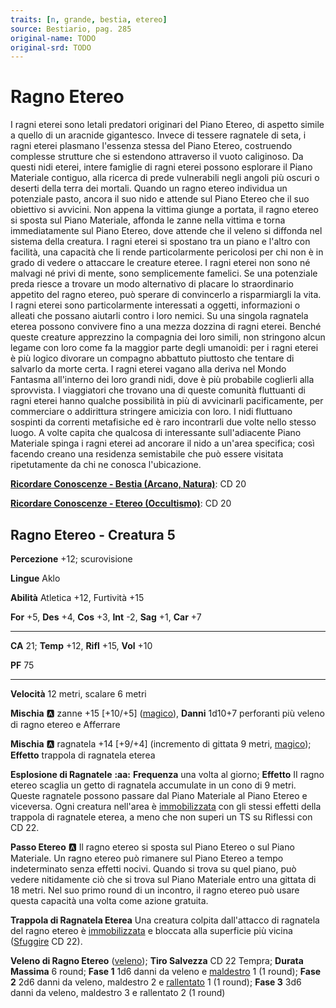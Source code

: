 ```yaml
---
traits: [n, grande, bestia, etereo]
source: Bestiario, pag. 285
original-name: TODO
original-srd: TODO
---
```


# Ragno Etereo

I ragni eterei sono letali predatori originari del Piano Etereo, di aspetto simile a quello di un aracnide gigantesco. Invece di tessere ragnatele di seta, i ragni eterei plasmano l'essenza stessa del Piano Etereo, costruendo complesse strutture che si estendono attraverso il vuoto caliginoso. Da questi nidi eterei, intere famiglie di ragni eterei possono esplorare il Piano Materiale contiguo, alla ricerca di prede vulnerabili negli angoli più oscuri o deserti della terra dei mortali. Quando un ragno etereo individua un potenziale pasto, ancora il suo nido e attende sul Piano Etereo che il suo obiettivo si avvicini. Non appena la vittima giunge a portata, il ragno etereo si sposta sul Piano Materiale, affonda le zanne nella vittima e torna immediatamente sul Piano Etereo, dove attende che il veleno si diffonda nel sistema della creatura. I ragni eterei si spostano tra un piano e l'altro con facilità, una capacità che li rende particolarmente pericolosi per chi non è in grado di vedere o attaccare le creature eteree. I ragni eterei non sono né malvagi né privi di mente, sono semplicemente famelici. Se una potenziale preda riesce a trovare un modo alternativo di placare lo straordinario appetito del ragno etereo, può sperare di convincerlo a risparmiargli la vita. I ragni eterei sono particolarmente interessati a oggetti, informazioni o alleati che possano aiutarli contro i loro nemici. Su una singola ragnatela eterea possono convivere fino a una mezza dozzina di ragni eterei. Benché queste creature apprezzino la compagnia dei loro simili, non stringono alcun legame con loro come fa la maggior parte degli umanoidi: per i ragni eterei è più logico divorare un compagno abbattuto piuttosto che tentare di salvarlo da morte certa. I ragni eterei vagano alla deriva nel Mondo Fantasma all'interno dei loro grandi nidi, dove è più probabile coglierli alla sprovvista. I viaggiatori che trovano una di queste comunità fluttuanti di ragni eterei hanno qualche possibilità in più di avvicinarli pacificamente, per commerciare o addirittura stringere amicizia con loro. I nidi fluttuano sospinti da correnti metafisiche ed è raro incontrarli due volte nello stesso luogo. A volte capita che qualcosa di interessante sull'adiacente Piano Materiale spinga i ragni eterei ad ancorare il nido a un'area specifica; così facendo creano una residenza semistabile che può essere visitata ripetutamente da chi ne conosca l'ubicazione.

**[Ricordare Conoscenze - Bestia (Arcano, Natura)](/azioni/ricordare-conoscenze)**: CD 20

**[Ricordare Conoscenze - Etereo (Occultismo)](/azioni/ricordare-conoscenze)**: CD 20

## Ragno Etereo - Creatura 5

**Percezione** +12; scurovisione

**Lingue** Aklo

**Abilità** Atletica +12, Furtività +15

**For** +5, **Des** +4, **Cos** +3, **Int** -2, **Sag** +1, **Car** +7

***

**CA** 21; **Temp** +12, **Rifl** +15, **Vol** +10

**PF** 75

***

**Velocità** 12 metri, scalare 6 metri

**Mischia** :a: zanne +15 \[+10/+5] ([magico](/tratti/magico)), **Danni** 1d10+7 perforanti più veleno di ragno etereo e Afferrare

**Mischia** :a: ragnatela +14 \[+9/+4] (incremento di gittata 9 metri, [magico](/tratti/magico)); **Effetto** trappola di ragnatela eterea

**Esplosione di Ragnatele** **:aa:** **Frequenza** una volta al giorno; **Effetto** II ragno etereo scaglia un getto di ragnatela accumulate in un cono di 9 metri. Queste ragnatele possono passare dal Piano Materiale al Piano Etereo e viceversa. Ogni creatura nell'area è [immobilizzata](/condizioni/immobilizzato) con gli stessi effetti della trappola di ragnatele eterea, a meno che non superi un TS su Riflessi con CD 22.

**Passo Etereo** :a: Il ragno etereo si sposta sul Piano Etereo o sul Piano Materiale. Un ragno etereo può rimanere sul Piano Etereo a tempo indeterminato senza effetti nocivi. Quando si trova su quel piano, può vedere nitidamente ciò che si trova sul Piano Materiale entro una gittata di 18 metri. Nel suo primo round di un incontro, il ragno etereo può usare questa capacità una volta come azione gratuita.

**Trappola di Ragnatela Eterea** Una creatura colpita dall'attacco di ragnatela del ragno etereo è [immobilizzata](/condizioni/immobilizzato) e bloccata alla superficie più vicina ([Sfuggire](/azioni/sfuggire) CD 22).

**Veleno di Ragno Etereo** ([veleno](/tratti/veleno)); **Tiro Salvezza** CD 22 Tempra; **Durata Massima** 6 round; **Fase 1** 1d6 danni da veleno e [maldestro](/condizioni/maldestro) 1 (1 round); **Fase 2** 2d6 danni da veleno, maldestro 2 e [rallentato](/condizioni/rallentato) 1 (1 round); **Fase 3** 3d6 danni da veleno, maldestro 3 e rallentato 2 (1 round)
